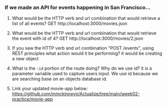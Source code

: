 ### If we made an API for events happening in San Francisco... 
1. What would be the HTTP verb and url combination that would retrieve a list of all events?
    GET http://localhost:3000/movies.json

2. What would be the HTTP verb and url combination that would retrieve the event with id of 4?
    GET http://localhost:3000/movies/2.json

3. If you saw the HTTP verb and url combination "POST /events", using REST principles what action would it be performing? 
    it would be creating a new object

4. What is the `:id` portion of the route doing? Why do we use id? 
    it is a parameter variable used to capture users input. We use id because we are searching base on an objects database id.

5. Link your updated movie-app below:
    https://github.com/mmckinneyjr/Actualize/tree/main/week02-practice/movie-app